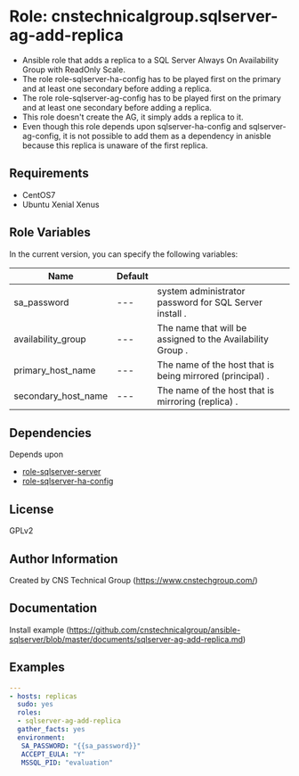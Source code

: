 Role: cnstechnicalgroup.sqlserver-ag-add-replica
========

* Ansible role that adds a replica to a SQL Server Always On Availability Group with ReadOnly Scale. 
* The role role-sqlserver-ha-config has to be played first on the primary and at least one secondary before adding a replica. 
* The role role-sqlserver-ag-config has to be played first on the primary and at least one secondary before adding a replica. 
* This role doesn't create the AG, it simply adds a replica to it. 
* Even though this role depends upon sqlserver-ha-config and sqlserver-ag-config, it is not possible to add them as a dependency in anisble because this replica is unaware of the first replica. 

Requirements
------------

* CentOS7 
* Ubuntu Xenial Xenus


Role Variables
--------------

In the current version, you can specify the following variables:

| Name                  | Default |                                                               |
|-----------------------|---------|---------------------------------------------------------------|
| sa_password           |   ---   | system administrator password for SQL Server install        . |
| availability_group    |   ---   | The name that will be assigned to the Availability Group    . |
| primary_host_name     |   ---   | The name of the host that is being mirrored (principal)     . |
| secondary_host_name   |   ---   | The name of the host that is mirroring (replica)            . |


Dependencies
------------

Depends upon 

* [role-sqlserver-server](https://github.com/cnstechnicalgroup/role-sqlserver-server)
* [role-sqlserver-ha-config](https://github.com/cnstechnicalgroup/role-sqlserver-ha-config)



License
-------

GPLv2

Author Information
------------------

Created by CNS Technical Group (https://www.cnstechgroup.com/)

Documentation
------------------

Install example (https://github.com/cnstechnicalgroup/ansible-sqlserver/blob/master/documents/sqlserver-ag-add-replica.md)



Examples
--------

```yaml
---
- hosts: replicas
  sudo: yes
  roles: 
  - sqlserver-ag-add-replica
  gather_facts: yes
  environment:
   SA_PASSWORD: "{{sa_password}}"
   ACCEPT_EULA: "Y"
   MSSQL_PID: "evaluation"
```

